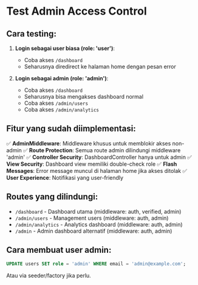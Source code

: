 # Test Admin Access Control

## Cara testing:

1. **Login sebagai user biasa (role: 'user')**:
   - Coba akses `/dashboard`
   - Seharusnya diredirect ke halaman home dengan pesan error

2. **Login sebagai admin (role: 'admin')**:
   - Coba akses `/dashboard`
   - Seharusnya bisa mengakses dashboard normal
   - Coba akses `/admin/users`
   - Coba akses `/admin/analytics`

## Fitur yang sudah diimplementasi:

✅ **AdminMiddleware**: Middleware khusus untuk memblokir akses non-admin
✅ **Route Protection**: Semua route admin dilindungi middleware 'admin'
✅ **Controller Security**: DashboardController hanya untuk admin
✅ **View Security**: Dashboard view memiliki double-check role
✅ **Flash Messages**: Error message muncul di halaman home jika akses ditolak
✅ **User Experience**: Notifikasi yang user-friendly

## Routes yang dilindungi:
- `/dashboard` - Dashboard utama (middleware: auth, verified, admin)
- `/admin/users` - Management users (middleware: auth, admin)
- `/admin/analytics` - Analytics dashboard (middleware: auth, admin)
- `/admin` - Admin dashboard alternatif (middleware: auth, admin)

## Cara membuat user admin:
```sql
UPDATE users SET role = 'admin' WHERE email = 'admin@example.com';
```

Atau via seeder/factory jika perlu.
